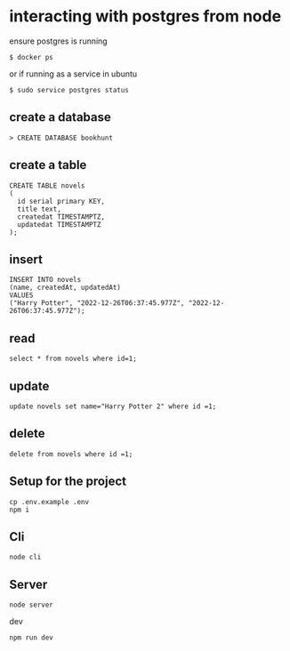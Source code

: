 # interacting with postgres from node

ensure postgres is running

```
$ docker ps
```

or if running as a service in ubuntu

```
$ sudo service postgres status
```

## create a database

```
> CREATE DATABASE bookhunt
```

## create a table

```
CREATE TABLE novels
(
  id serial primary KEY,
  title text,
  createdat TIMESTAMPTZ,
  updatedat TIMESTAMPTZ
);
```

## insert

```
INSERT INTO novels
(name, createdAt, updatedAt)
VALUES
("Harry Potter", "2022-12-26T06:37:45.977Z", "2022-12-26T06:37:45.977Z");
```

## read

```
select * from novels where id=1;
```

## update

```
update novels set name="Harry Potter 2" where id =1;
```

## delete

```
delete from novels where id =1;
```


## Setup for the project

```
cp .env.example .env
npm i
```

## Cli

```
node cli
```

## Server

```
node server
```

dev

```
npm run dev
```
